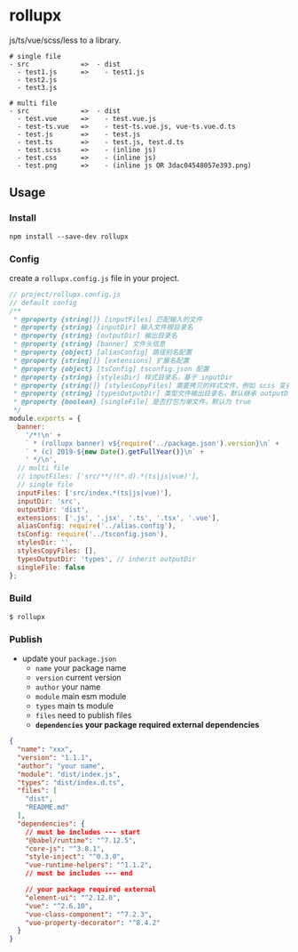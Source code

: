 # rollupx

js/ts/vue/scss/less to a library.

```
# single file
- src             =>  - dist
  - test1.js      =>    - test1.js
  - test2.js
  - test3.js

# multi file
- src             =>  - dist
  - test.vue      =>    - test.vue.js
  - test-ts.vue   =>    - test-ts.vue.js, vue-ts.vue.d.ts
  - test.js       =>    - test.js
  - test.ts       =>    - test.js, test.d.ts
  - test.scss     =>    - (inline js)
  - test.css      =>    - (inline js)
  - test.png      =>    - (inline js OR 3dac04548057e393.png)
```

## Usage

### Install

```
npm install --save-dev rollupx
```

### Config

create a `rollupx.config.js` file in your project.

```js
// project/rollupx.config.js
// default config
/**
 * @property {string[]} [inputFiles] 匹配输入的文件
 * @property {string} [inputDir] 输入文件根目录名
 * @property {string} [outputDir] 输出目录名
 * @property {string} [banner] 文件头信息
 * @property {object} [aliasConfig] 路径别名配置
 * @property {string[]} [extensions] 扩展名配置
 * @property {object} [tsConfig] tsconfig.json 配置
 * @property {string} [stylesDir] 样式目录名，基于 inputDir
 * @property {string[]} [stylesCopyFiles] 需要拷贝的样式文件，例如 scss 变量可能需要拷贝
 * @property {string} [typesOutputDir] 类型文件输出目录名，默认继承 outputDir
 * @property {boolean} [singleFile] 是否打包为单文件，默认为 true
 */
module.exports = {
  banner:
    '/*!\n' +
    ` * (rollupx banner) v${require('../package.json').version}\n` +
    ` * (c) 2019-${new Date().getFullYear()}\n` +
    ' */\n',
  // multi file
  // inputFiles: ['src/**/!(*.d).*(ts|js|vue)'],
  // single file
  inputFiles: ['src/index.*(ts|js|vue)'],
  inputDir: 'src',
  outputDir: 'dist',
  extensions: ['.js', '.jsx', '.ts', '.tsx', '.vue'],
  aliasConfig: require('../alias.config'),
  tsConfig: require('../tsconfig.json'),
  stylesDir: '',
  stylesCopyFiles: [],
  typesOutputDir: 'types', // inherit outputDir
  singleFile: false
};
```

### Build

```shell
$ rollupx
```

### Publish

- update your `package.json`
  - `name` your package name
  - `version` current version
  - `author` your name
  - `module` main esm module
  - `types` main ts module
  - `files` need to publish files
  - **`dependencies` your package required external dependencies**

```json
{
  "name": "xxx",
  "version": "1.1.1",
  "author": "your name",
  "module": "dist/index.js",
  "types": "dist/index.d.ts",
  "files": [
    "dist",
    "README.md"
  ],
  "dependencies": {
    // must be includes --- start
    "@babel/runtime": "^7.12.5",
    "core-js": "^3.8.1",
    "style-inject": "^0.3.0",
    "vue-runtime-helpers": "^1.1.2",
    // must be includes --- end

    // your package required external
    "element-ui": "^2.12.0",
    "vue": "^2.6.10",
    "vue-class-component": "^7.2.3",
    "vue-property-decorator": "^8.4.2"
  }
}

```
